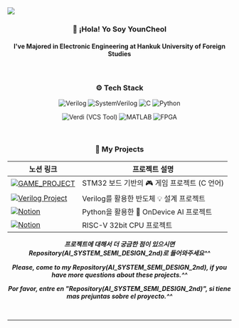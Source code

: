 <!-- 헤더 이미지 -->
<img src="https://capsule-render.vercel.app/api?type=waving&color=dfbcf7&height=120&section=header&fontSize=50&fontColor=FFFFFF" />

<!-- 소개 -->
<h3 align="center">👋 ¡Hola! Yo Soy <strong>YounCheol</strong></h3>
<h4 align="center">I've Majored in Electronic Engineering at Hankuk University of Foreign Studies</h4>

<br>

<!-- 기술 스택 -->
<h3 align="center">⚙️ Tech Stack</h3> 
<p align="center">
  <img src="https://img.shields.io/badge/Verilog-1E90FF?style=for-the-badge&logo=verilog&logoColor=white" alt="Verilog" />
  <img src="https://img.shields.io/badge/SystemVerilog-7B68EE?style=for-the-badge&logo=verilog&logoColor=white" alt="SystemVerilog" />
  <img src="https://img.shields.io/badge/C-00599C?style=for-the-badge&logo=c&logoColor=white" alt="C" />
  <img src="https://img.shields.io/badge/Python-3776AB?style=for-the-badge&logo=python&logoColor=white" alt="Python" />
</p>
<p align="center">
  <img src="https://img.shields.io/badge/Verdi-003366?style=for-the-badge&logo=git&logoColor=white" alt="Verdi (VCS Tool)" />
  <img src="https://img.shields.io/badge/MATLAB-0076A8?style=for-the-badge&logo=mathworks&logoColor=white" alt="MATLAB" />
  <img src="https://img.shields.io/badge/FPGA-6A1B9A?style=for-the-badge&logo=altiumdesigner&logoColor=white" alt="FPGA" />
</p>

<br>

<!-- 프로젝트 -->
<div align="center">
  <h3>📂 My Projects</h3>

  | 노션 링크 | 프로젝트 설명 |
  | -------- | ---- |
  |[![**GAME_PROJECT**](https://img.shields.io/badge/Notion-000000?style=for-the-badge&logo=notion&logoColor=white)](https://www.notion.so/Embedded-SW-GAME-PROJECT-259a8b2400b080f7aa48e1d167635b0c?source=copy_link)| STM32 보드 기반의  🎮 게임 프로젝트 (C 언어) |
  |[![**Verilog Project**](https://img.shields.io/badge/Notion-000000?style=for-the-badge&logo=notion&logoColor=white)](https://www.notion.so/Verilog-Project-259a8b2400b080e4b04fd411f230a8a7?source=copy_link) | Verilog를 활용한 반도체 💡 설계 프로젝트 |
  |[![Notion](https://img.shields.io/badge/Notion-000000?style=for-the-badge&logo=notion&logoColor=white)](https://www.notion.so/AI-EXAM-SUPERVISOR-25ba8b2400b080dda526c2b285b25f49?source=copy_link) | Python을 활용한 🤖 OnDevice AI 프로젝트 |
  | [![Notion](https://img.shields.io/badge/Notion-000000?style=for-the-badge&logo=notion&logoColor=white)](https://www.notion.so/RISC-V-CPU-RV32I-256a8b2400b080eaae8ffffbcf48dab4?source=copy_link) | RISC-V 32bit CPU 프로젝트 |
  
***프로젝트에 대해서 더 궁금한 점이 있으시면 Repository(AI_SYSTEM_SEMI_DESIGN_2nd)로 들어와주세요^^***



***Please, come to my Repository(AI_SYSTEM_SEMI_DESIGN_2nd), if you have more questions about these projects.^^***



***Por favor, entre en "Repository(AI_SYSTEM_SEMI_DESIGN_2nd)", si tiene mas prejuntas sobre el proyecto.^^***
</div>
<br>

---
